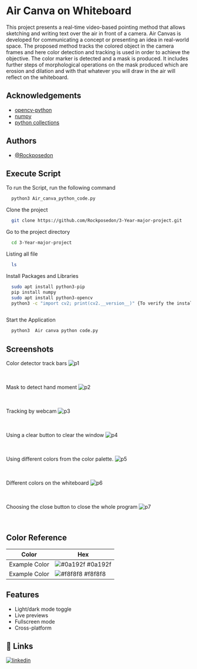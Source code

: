 
# Air Canva on Whiteboard

This project presents a real-time video-based pointing method that allows sketching and writing text over the air in front of a camera. Air Canvas is developed for communicating a concept or presenting an idea in real-world space. The proposed method tracks the colored object in the camera frames and here color detection and tracking is used in order to achieve the objective. The color marker is detected and a mask is produced. It includes further
steps of morphological operations on the mask produced which are erosion and dilation and with that whatever you will draw in the air will reflect on the whiteboard.




## Acknowledgements

 - [opencv-python](https://pypi.org/project/opencv-python/)
 - [numpy](https://pypi.org/project/numpy/)
 - [python collections](https://pypi.org/project/collections2/)


## Authors

- [@Rockposedon](https://github.com/Rockposedon)



## Execute Script

To run the Script, run the following command

```bash
  python3 Air_canva_python_code.py
```

Clone the project

```bash
  git clone https://github.com/Rockposedon/3-Year-major-project.git
```

Go to the project directory

```bash
  cd 3-Year-major-project
```

Listing all file 

```bash
  ls
```

Install Packages and Libraries

```bash
  sudo apt install python3-pip
  pip install numpy
  sudo apt install python3-opencv
  python3 -c "import cv2; print(cv2.__version__)" {To verify the installation, import the cv2 module and print the OpenCV version}
 

```

Start the Application

```bash
  python3  Air canva python code.py

```
## Screenshots 
Color detector track bars
![p1](https://github.com/Rockposedon/3-Year-major-project/assets/101548529/32447fd0-a764-4ec1-acd6-275aaf939f32)
</br>
</br>
</br>

Mask to detect hand moment
![p2](https://github.com/Rockposedon/3-Year-major-project/assets/101548529/8cc63d7f-4bc7-4a9f-a8a4-a06f3c8ee2e7)
</br>
</br>
</br>

Tracking by webcam
![p3](https://github.com/Rockposedon/3-Year-major-project/assets/101548529/9f85c518-a4d1-46c3-b8cd-35d5cac7c6d6)
</br>
</br>
</br>

Using a clear button to clear the window
![p4](https://github.com/Rockposedon/3-Year-major-project/assets/101548529/5966109a-ed92-4213-b2c0-b95bc48202ea)
</br>
</br>
</br>

Using different colors from the color palette.
![p5](https://github.com/Rockposedon/3-Year-major-project/assets/101548529/65ad6244-4ebb-4ff3-a35b-7b9684893a60)
</br>
</br>
</br>

Different colors on the whiteboard
![p6](https://github.com/Rockposedon/3-Year-major-project/assets/101548529/17f0824a-e0f8-4394-9b01-4860d396a83a)
</br>
</br>
</br>

Choosing the close button to close the whole program
![p7](https://github.com/Rockposedon/3-Year-major-project/assets/101548529/b7f5d6d9-3c45-44a6-abdb-a0d02c258b08)
</br>
</br>
</br>


## Color Reference

| Color             | Hex                                                                |
| ----------------- | ------------------------------------------------------------------ |
| Example Color | ![#0a192f](https://via.placeholder.com/10/0a192f?text=+) #0a192f |
| Example Color | ![#f8f8f8](https://via.placeholder.com/10/f8f8f8?text=+) #f8f8f8 |



## Features

- Light/dark mode toggle
- Live previews
- Fullscreen mode
- Cross-platform


## 🔗 Links
[![linkedin](https://img.shields.io/badge/linkedin-0A66C2?style=for-the-badge&logo=linkedin&logoColor=white)](https://www.linkedin.com/in/paritosh-verma24/)

